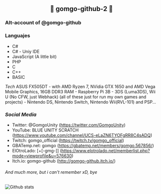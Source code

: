 <h2 align="center">🎉 gomgo-github-2 🎉</h2>

### Alt-account of @gomgo-github

### Languajes

- C#
- C# - Uniy IDE
- JavaScript (A little bit)
- PHP
- C
- C++
- BASIC

_Tech_
  ASUS FX505DT - with AMD Ryzen 7, NVidia GTX 1650 and AMD Vega Mobile Graphics, 16GB DDR3 RAM - Raspberry Pi 3B - 3DS (Luma3DS), Wii U (No CFW, just Webhack) (all of these just for run my own games and projects) - Nintendo DS, Nintendo Switch, Nintendo Wii(RVL-101) and PSP...
  
### _Social Media_
 - Twitter: @GomgoUnity (https://twitter.com/GomgoUnity)
 - YouTube: BLUE UNITY SCRATCH (https://www.youtube.com/channel/UCS-eLaZN6TYOFgRR8C4sADQ)
 - Twitch: gomgo_official (https://twitch.tv/gomgo_official)
 - GBATemp.net: gomgo (https://gbatemp.net/members/gomgo.567856/)
 - ElOtroLado: [+[-gmg-]] (https://www.elotrolado.net/memberlist.php?mode=viewprofile&u=576630)
 - Itch.io: gomgo-github (http://gomgo-github.itch.io/)

###### And much more, but i can't remember xD, bye

![Github stats](https://github-readme-stats.vercel.app/api?username=yourGithubUsername)
